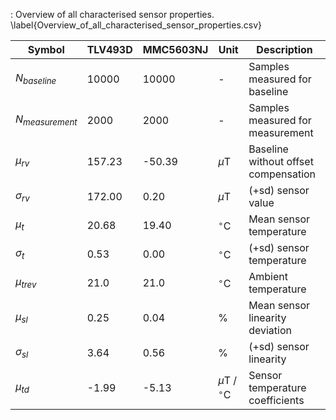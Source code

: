 : Overview of all characterised sensor properties. \label{Overview_of_all_characterised_sensor_properties.csv}

| Symbol            | TLV493D | MMC5603NJ | Unit                 | Description                          |
| ----------------- | ------- | --------- | -------------------- | ------------------------------------ |
| $N_{baseline}$    | 10000   | 10000     | -                    | Samples measured for baseline        |
| $N_{measurement}$ | 2000    | 2000      | -                    | Samples measured for measurement     |
| $\mu_{rv}$        | 157.23  | -50.39    | $\mu$T               | Baseline without offset compensation |
| $\sigma_{rv}$     | 172.00  | 0.20      | $\mu$T               | (+sd) sensor value                   |
| $\mu_{t}$         | 20.68   | 19.40     | $^{\circ}$C          | Mean sensor temperature              |
| $\sigma_{t}$      | 0.53    | 0.00      | $^{\circ}$C          | (+sd) sensor temperature             |
| $\mu_{trev}$      | 21.0    | 21.0      | $^{\circ}$C          | Ambient temperature                  |
| $\mu_{sl}$        | 0.25    | 0.04      | %                    |  Mean sensor linearity deviation     |
| $\sigma_{sl}$     | 3.64    | 0.56      | %                    | (+sd) sensor linearity               |
| $\mu_{td}$        | -1.99   | -5.13     | $\mu$T / $^{\circ}$C |  Sensor temperature coefficients     |
